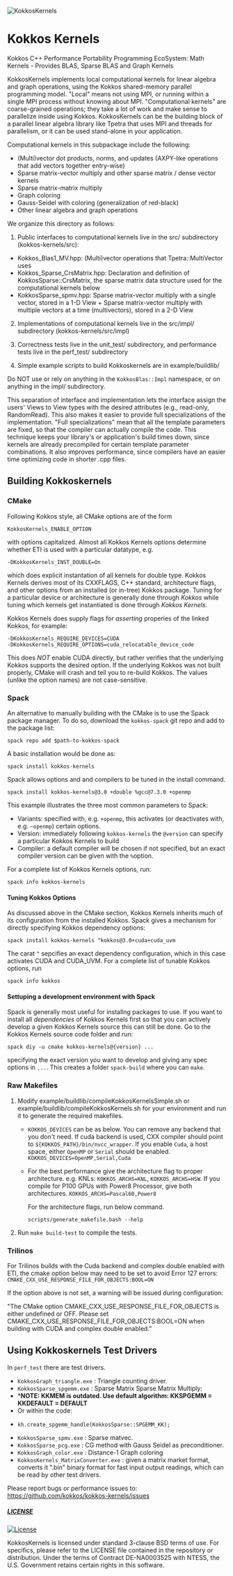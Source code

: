 ![KokkosKernels](https://avatars2.githubusercontent.com/u/10199860?s=200&v=4)

# Kokkos Kernels

Kokkos C++ Performance Portability Programming EcoSystem: Math Kernels -
Provides BLAS, Sparse BLAS and Graph Kernels 

KokkosKernels implements local computational kernels for linear
algebra and graph operations, using the Kokkos shared-memory parallel
programming model.  "Local" means not using MPI, or running within a
single MPI process without knowing about MPI.  "Computational kernels"
are coarse-grained operations; they take a lot of work and make sense
to parallelize inside using Kokkos.  KokkosKernels can be the building
block of a parallel linear algebra library like Tpetra that uses MPI
and threads for parallelism, or it can be used stand-alone in your
application.

Computational kernels in this subpackage include the following:

* (Multi)vector dot products, norms, and updates (AXPY-like
    operations that add vectors together entry-wise)
* Sparse matrix-vector multiply and other sparse matrix / dense
    vector kernels
* Sparse matrix-matrix multiply
* Graph coloring
* Gauss-Seidel with coloring (generalization of red-black)
* Other linear algebra and graph operations

We organize this directory as follows:

1. Public interfaces to computational kernels live in the src/
     subdirectory (kokkos-kernels/src):

*    Kokkos_Blas1_MV.hpp: (Multi)vector operations that
       Tpetra::MultiVector uses
*    Kokkos_Sparse_CrsMatrix.hpp: Declaration and definition of
       KokkosSparse::CrsMatrix, the sparse matrix data structure used
       for the computational kernels below
*    KokkosSparse_spmv.hpp: Sparse matrix-vector multiply with a
       single vector, stored in a 1-D View + Sparse matrix-vector multiply with
       multiple vectors at a time (multivectors), stored in a 2-D View

2. Implementations of computational kernels live in the src/impl/
     subdirectory (kokkos-kernels/src/impl)

3. Correctness tests live in the unit_test/ subdirectory, and
     performance tests live in the perf_test/ subdirectory

4. Simple example scripts to build Kokkoskernels are in
     example/buildlib/


Do NOT use or rely on anything in the `KokkosBlas::Impl` namespace, or
on anything in the impl/ subdirectory.

This separation of interface and implementation lets the interface
assign the users' Views to View types with the desired attributes
(e.g., read-only, RandomRead).  This also makes it easier to provide
full specializations of the implementation.  "Full specializations"
mean that all the template parameters are fixed, so that the compiler
can actually compile the code.  This technique keeps your library's or
application's build times down, since kernels are already precompiled
for certain template parameter combinations.  It also improves
performance, since compilers have an easier time optimizing code in
shorter .cpp files.

## Building Kokkoskernels

### CMake
Following Kokkos style, all CMake options are of the form
````
KokkosKernels_ENABLE_OPTION
````
with options capitalized. Almost all Kokkos Kernels options determine
whether ETI is used with a particular datatype, e.g.
````
-DKokkosKernels_INST_DOUBLE=On 
````
which does explicit instantation of all kernels for double type.
Kokkos Kernels derives most of its CXXFLAGS, C++ standard, architecture flags,
and other options from an installed (or in-tree) Kokkos package.
Tuning for a particular device or architecture is generally done through *Kokkos*
while tuning which kernels get instantiated is done through *Kokkos Kernels*.

Kokkos Kernels does supply flags for *asserting* properies of the linked Kokkos,
for example:
````
-DKokkosKernels_REQUIRE_DEVICES=CUDA
-DKokkosKernels_REQUIRE_OPTIONS=cuda_relocatable_device_code
````
This does *NOT* enable CUDA directly, but rather verifies that the underlying Kokkos supports
the desired option. If the underlying Kokkos was not built properly, CMake will crash
and tell you to re-build Kokkos. The values (unlike the option names) are not case-sensitive.


### Spack

An alternative to manually building with the CMake is to use the Spack package manager.
To do so, download the `kokkos-spack` git repo and add to the package list:
````
spack repo add $path-to-kokkos-spack
````
A basic installation would be done as:
````
spack install kokkos-kernels
````
Spack allows options and and compilers to be tuned in the install command.
````
spack install kokkos-kernels@3.0 +double %gcc@7.3.0 +openmp
````
This example illustrates the three most common parameters to Spack:
* Variants: specified with, e.g. `+openmp`, this activates (or deactivates with, e.g. `~openmp`) certain options.
* Version:  immediately following `kokkos-kernels` the `@version` can specify a particular Kokkos Kernels to build
* Compiler: a default compiler will be chosen if not specified, but an exact compiler version can be given with the `%`option.

For a complete list of Kokkos Kernels options, run:
````
spack info kokkos-kernels
````

#### Tuning Kokkos Options
As discussed above in the CMake section, Kokkos Kernels inherits much of its configuration from the installed Kokkos.
Spack gives a mechanism for directly specifying Kokkos dependency options:
````
spack install kokkos-kernels ^kokkos@3.0+cuda+cuda_uvm
````
The carat `^` sepcifies an exact dependency configuration, which in this case activates CUDA and CUDA_UVM.
For a complete list of tunable Kokkos options, run
````
spack info kokkos
````

#### Settuping a development environment with Spack
Spack is generally most useful for installng packages to use.
If you want to install all *dependencies* of Kokkos Kernels first so that you can actively develop a given Kokkos Kernels source this can still be done. Go to the Kokkos Kernels source code folder and run:
````
spack diy -u cmake kokkos-kernels@{version} ...
````
specifying the exact version you want to develop and giving any spec options in `...`.
This creates a folder `spack-build` where you can `make`.

### Raw Makefiles
1. Modify example/buildlib/compileKokkosKernelsSimple.sh or
     example/buildlib/compileKokkosKernels.sh for your environment
     and run it to generate the required makefiles. 
    * `KOKKOS_DEVICES` can be as below. You can remove any backend 
       that you don't need. If cuda backend is used, CXX compiler should point to `${KOKKOS_PATH}/bin/nvcc_wrapper`.
       If you enable `Cuda`, a host space, either `OpenMP` or `Serial` should be enabled.
       `KOKKOS_DEVICES=OpenMP,Serial,Cuda`

    * For the best performance give the architecture flag to proper architecture.
       e.g. KNLs: `KOKKOS_ARCHS=KNL`, `KOKKOS_ARCHS=HSW`. 
       If you compile for P100 GPUs with Power8 Processor, give both architectures.
       `KOKKOS_ARCHS=Pascal60,Power8`
     
       For the architecture flags, run below command.
       ````
       scripts/generate_makefile.bash --help     
       ````

2. Run `make build-test` to compile the tests.


### Trilinos
For Trilinos builds with the Cuda backend and complex double enabled with ETI,
the cmake option below may need to be set to avoid Error 127 errors:
`CMAKE_CXX_USE_RESPONSE_FILE_FOR_OBJECTS:BOOL=ON`

If the option above is not set, a warning will be issued during configuration:

"The CMake option CMAKE_CXX_USE_RESPONSE_FILE_FOR_OBJECTS is either
undefined or OFF.  Please set
CMAKE_CXX_USE_RESPONSE_FILE_FOR_OBJECTS:BOOL=ON when building with CUDA and
complex double enabled."


## Using Kokkoskernels Test Drivers 

In `perf_test` there are test drivers.

* `KokkosGraph_triangle.exe` : Triangle counting driver. 
* `KokkosSparse_spgemm.exe` : Sparse Matrix Sparse Matrix Multiply: 
* *****NOTE: KKMEM is outdated. Use default algorithm: KKSPGEMM = KKDEFAULT = DEFAULT****
* Or within the code:
*     kh.create_spgemm_handle(KokkosSparse::SPGEMM_KK);
* `KokkosSparse_spmv.exe` : Sparse matvec.
* `KokkosSparse_pcg.exe`  : CG method with Gauss Seidel as preconditioner.
* `KokkosGraph_color.exe` : Distance-1 Graph coloring 
* `KokkosKernels_MatrixConverter.exe` : given a matrix market format, converts it ".bin"
   binary format for fast input output readings, which can be read by other test drivers.
   
Please report bugs or performance issues to: https://github.com/kokkos/kokkos-kernels/issues

##### [LICENSE](https://github.com/kokkos/kokkos-kernels/blob/devel/LICENSE)
[![License](https://img.shields.io/badge/License-BSD%203--Clause-blue.svg)](https://opensource.org/licenses/BSD-3-Clause)

KokkosKernels is licensed under standard 3-clause BSD terms of use.  For
specifics, please refer to the LICENSE file contained in the
repository or distribution.  Under the terms of Contract DE-NA0003525 with NTESS,
the U.S. Government retains certain rights in this software.
